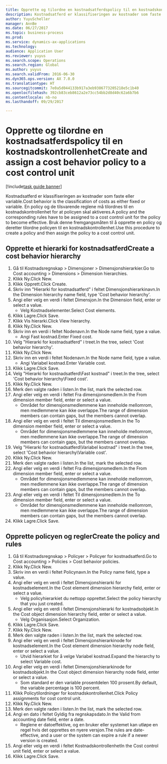 ```yaml
--- 
title: Opprette og tilordne en kostnadsatferdspolicy til en kostnadskontrollenhet
description: Kostnadsatferd er klassifiseringen av kostnader som faste eller variable.
author: YuyuScheller
manager: AnnBe
ms.date: 06/27/2017
ms.topic: business-process
ms.prod: 
ms.service: dynamics-ax-applications
ms.technology: 
audience: Application User
ms.reviewer: yuyus
ms.search.scope: Operations
ms.search.region: Global
ms.author: yuyus
ms.search.validFrom: 2016-06-30
ms.dyn365.ops.version: AX 7.0.0
ms.translationtype: HT
ms.sourcegitcommit: 7e0a5d044133b917a3eb9386773205218e5c1b40
ms.openlocfilehash: 392cb83ceb8612a2e73cc54bb2d8d40c62a6b7b6
ms.contentlocale: nb-no
ms.lasthandoff: 09/29/2017

---
```

# <a name="create-and-assign-a-cost-behavior-policy-to-a-cost-control-unit"></a><span data-ttu-id="0c061-103">Opprette og tilordne en kostnadsatferdspolicy til en kostnadskontrollenhet</span><span class="sxs-lookup"><span data-stu-id="0c061-103">Create and assign a cost behavior policy to a cost control unit</span></span>

[!include[task guide banner](../../includes/task-guide-banner.md)]

<span data-ttu-id="0c061-104">Kostnadsatferd er klassifiseringen av kostnader som faste eller variable.</span><span class="sxs-lookup"><span data-stu-id="0c061-104">Cost behavior is the classification of costs as either fixed or variable.</span></span> <span data-ttu-id="0c061-105">En policy og de tilsvarende reglene må tilordnes til en kostnadskontrollenhet for at policyen skal aktiveres.</span><span class="sxs-lookup"><span data-stu-id="0c061-105">A policy and the corresponding rules have to be assigned to a cost control unit for the policy to become effective.</span></span> <span data-ttu-id="0c061-106">Bruk denne fremgangsmåten til å opprette en policy og deretter tilordne policyen til en kostnadskontrollenhet.</span><span class="sxs-lookup"><span data-stu-id="0c061-106">Use this procedure to create a policy and then assign the policy to a cost control unit.</span></span>


## <a name="create-a-cost-behavior-hierarchy"></a><span data-ttu-id="0c061-107">Opprette et hierarki for kostnadsatferd</span><span class="sxs-lookup"><span data-stu-id="0c061-107">Create a cost behavior hierarchy</span></span>
1. <span data-ttu-id="0c061-108">Gå til Kostnadsregnskap > Dimensjoner > Dimensjonshierarkier.</span><span class="sxs-lookup"><span data-stu-id="0c061-108">Go to Cost accounting > Dimensions > Dimension hierarchies.</span></span>
2. <span data-ttu-id="0c061-109">Klikk Ny.</span><span class="sxs-lookup"><span data-stu-id="0c061-109">Click New.</span></span>
3. <span data-ttu-id="0c061-110">Klikk Opprett.</span><span class="sxs-lookup"><span data-stu-id="0c061-110">Click Create.</span></span>
4. <span data-ttu-id="0c061-111">Skriv inn "Hierarki for kostnadsatferd" i feltet Dimensjonshierarkinavn.</span><span class="sxs-lookup"><span data-stu-id="0c061-111">In the Dimension hierarchy name field, type 'Cost behavior hierarchy'.</span></span>
5. <span data-ttu-id="0c061-112">Angi eller velg en verdi i feltet Dimensjon.</span><span class="sxs-lookup"><span data-stu-id="0c061-112">In the Dimension field, enter or select a value.</span></span>
    * <span data-ttu-id="0c061-113">Velg Kostnadselementer.</span><span class="sxs-lookup"><span data-stu-id="0c061-113">Select Cost elements.</span></span>  
6. <span data-ttu-id="0c061-114">Klikk Lagre.</span><span class="sxs-lookup"><span data-stu-id="0c061-114">Click Save.</span></span>
7. <span data-ttu-id="0c061-115">Klikk Vis hierarki.</span><span class="sxs-lookup"><span data-stu-id="0c061-115">Click View hierarchy.</span></span>
8. <span data-ttu-id="0c061-116">Klikk Ny.</span><span class="sxs-lookup"><span data-stu-id="0c061-116">Click New.</span></span>
9. <span data-ttu-id="0c061-117">Skriv inn en verdi i feltet Nodenavn.</span><span class="sxs-lookup"><span data-stu-id="0c061-117">In the Node name field, type a value.</span></span>
    * <span data-ttu-id="0c061-118">Angi Fast kostnad.</span><span class="sxs-lookup"><span data-stu-id="0c061-118">Enter Fixed cost.</span></span>  
10. <span data-ttu-id="0c061-119">Velg "Hierarki for kostnadsatferd" i treet.</span><span class="sxs-lookup"><span data-stu-id="0c061-119">In the tree, select 'Cost behavior hierarchy'.</span></span>
11. <span data-ttu-id="0c061-120">Klikk Ny.</span><span class="sxs-lookup"><span data-stu-id="0c061-120">Click New.</span></span>
12. <span data-ttu-id="0c061-121">Skriv inn en verdi i feltet Nodenavn.</span><span class="sxs-lookup"><span data-stu-id="0c061-121">In the Node name field, type a value.</span></span>
    * <span data-ttu-id="0c061-122">Angi Variabel kostnad.</span><span class="sxs-lookup"><span data-stu-id="0c061-122">Enter Variable cost.</span></span>  
13. <span data-ttu-id="0c061-123">Klikk Lagre.</span><span class="sxs-lookup"><span data-stu-id="0c061-123">Click Save.</span></span>
14. <span data-ttu-id="0c061-124">Velg "Hierarki for kostnadsatferd\Fast kostnad" i treet.</span><span class="sxs-lookup"><span data-stu-id="0c061-124">In the tree, select 'Cost behavior hierarchy\Fixed cost'.</span></span>
15. <span data-ttu-id="0c061-125">Klikk Ny.</span><span class="sxs-lookup"><span data-stu-id="0c061-125">Click New.</span></span>
16. <span data-ttu-id="0c061-126">Merk den valgte raden i listen.</span><span class="sxs-lookup"><span data-stu-id="0c061-126">In the list, mark the selected row.</span></span>
17. <span data-ttu-id="0c061-127">Angi eller velg en verdi i feltet Fra dimensjonsmedlem.</span><span class="sxs-lookup"><span data-stu-id="0c061-127">In the From dimension member field, enter or select a value.</span></span>
    * <span data-ttu-id="0c061-128">Området for dimensjonsmedlemmene kan inneholde mellomrom, men medlemmene kan ikke overlappe.</span><span class="sxs-lookup"><span data-stu-id="0c061-128">The range of dimension members can contain gaps, but the members cannot overlap.</span></span>  
18. <span data-ttu-id="0c061-129">Angi eller velg en verdi i feltet Til dimensjonsmedlem.</span><span class="sxs-lookup"><span data-stu-id="0c061-129">In the To dimension member field, enter or select a value.</span></span>
    * <span data-ttu-id="0c061-130">Området for dimensjonsmedlemmene kan inneholde mellomrom, men medlemmene kan ikke overlappe.</span><span class="sxs-lookup"><span data-stu-id="0c061-130">The range of dimension members can contain gaps, but the members cannot overlap.</span></span>  
19. <span data-ttu-id="0c061-131">Velg "Hierarki for kostnadsatferd\Variabel kostnad" i treet.</span><span class="sxs-lookup"><span data-stu-id="0c061-131">In the tree, select 'Cost behavior hierarchy\Variable cost'.</span></span>
20. <span data-ttu-id="0c061-132">Klikk Ny.</span><span class="sxs-lookup"><span data-stu-id="0c061-132">Click New.</span></span>
21. <span data-ttu-id="0c061-133">Merk den valgte raden i listen.</span><span class="sxs-lookup"><span data-stu-id="0c061-133">In the list, mark the selected row.</span></span>
22. <span data-ttu-id="0c061-134">Angi eller velg en verdi i feltet Fra dimensjonsmedlem.</span><span class="sxs-lookup"><span data-stu-id="0c061-134">In the From dimension member field, enter or select a value.</span></span>
    * <span data-ttu-id="0c061-135">Området for dimensjonsmedlemmene kan inneholde mellomrom, men medlemmene kan ikke overlappe.</span><span class="sxs-lookup"><span data-stu-id="0c061-135">The range of dimension members can contain gaps, but the members cannot overlap.</span></span>  
23. <span data-ttu-id="0c061-136">Angi eller velg en verdi i feltet Til dimensjonsmedlem.</span><span class="sxs-lookup"><span data-stu-id="0c061-136">In the To dimension member field, enter or select a value.</span></span>
    * <span data-ttu-id="0c061-137">Området for dimensjonsmedlemmene kan inneholde mellomrom, men medlemmene kan ikke overlappe.</span><span class="sxs-lookup"><span data-stu-id="0c061-137">The range of dimension members can contain gaps, but the members cannot overlap.</span></span>  
24. <span data-ttu-id="0c061-138">Klikk Lagre.</span><span class="sxs-lookup"><span data-stu-id="0c061-138">Click Save.</span></span>

## <a name="create-the-policy-and-rules"></a><span data-ttu-id="0c061-139">Opprette policyen og regler</span><span class="sxs-lookup"><span data-stu-id="0c061-139">Create the policy and rules</span></span>
1. <span data-ttu-id="0c061-140">Gå til Kostnadsregnskap > Policyer > Policyer for kostnadsatferd.</span><span class="sxs-lookup"><span data-stu-id="0c061-140">Go to Cost accounting > Policies > Cost behavior policies.</span></span>
2. <span data-ttu-id="0c061-141">Klikk Ny.</span><span class="sxs-lookup"><span data-stu-id="0c061-141">Click New.</span></span>
3. <span data-ttu-id="0c061-142">Skriv inn en verdi i feltet Policynavn.</span><span class="sxs-lookup"><span data-stu-id="0c061-142">In the Policy name field, type a value.</span></span>
4. <span data-ttu-id="0c061-143">Angi eller velg en verdi i feltet Dimensjonshierarki for kostnadselement.</span><span class="sxs-lookup"><span data-stu-id="0c061-143">In the Cost element dimension hierarchy field, enter or select a value.</span></span>
    * <span data-ttu-id="0c061-144">Velg policyhierarkiet du nettopp opprettet.</span><span class="sxs-lookup"><span data-stu-id="0c061-144">Select the policy hierarchy that you just created.</span></span>  
5. <span data-ttu-id="0c061-145">Angi eller velg en verdi i feltet Dimensjonshierarki for kostnadsobjekt.</span><span class="sxs-lookup"><span data-stu-id="0c061-145">In the Cost object dimension hierarchy field, enter or select a value.</span></span>
    * <span data-ttu-id="0c061-146">Velg Organisasjon.</span><span class="sxs-lookup"><span data-stu-id="0c061-146">Select Organization.</span></span>  
6. <span data-ttu-id="0c061-147">Klikk Lagre.</span><span class="sxs-lookup"><span data-stu-id="0c061-147">Click Save.</span></span>
7. <span data-ttu-id="0c061-148">Klikk Ny.</span><span class="sxs-lookup"><span data-stu-id="0c061-148">Click New.</span></span>
8. <span data-ttu-id="0c061-149">Merk den valgte raden i listen.</span><span class="sxs-lookup"><span data-stu-id="0c061-149">In the list, mark the selected row.</span></span>
9. <span data-ttu-id="0c061-150">Angi eller velg en verdi i feltet Dimensjonshierarkinode for kostnadselement.</span><span class="sxs-lookup"><span data-stu-id="0c061-150">In the Cost element dimension hierarchy node field, enter or select a value.</span></span>
    * <span data-ttu-id="0c061-151">Utvid hierarkiet for å velge Variabel kostnad.</span><span class="sxs-lookup"><span data-stu-id="0c061-151">Expand the hierarchy to select Variable cost.</span></span>  
10. <span data-ttu-id="0c061-152">Angi eller velg en verdi i feltet Dimensjonshierarkinode for kostnadsobjekt.</span><span class="sxs-lookup"><span data-stu-id="0c061-152">In the Cost object dimension hierarchy node field, enter or select a value.</span></span>
    * <span data-ttu-id="0c061-153">Som standard er den variable prosentdelen 100 prosent.</span><span class="sxs-lookup"><span data-stu-id="0c061-153">By default, the variable percentage is 100 percent.</span></span>  
11. <span data-ttu-id="0c061-154">Klikk Policytilordninger for kostnadskontrollenhet.</span><span class="sxs-lookup"><span data-stu-id="0c061-154">Click Policy assignments for cost control unit.</span></span>
12. <span data-ttu-id="0c061-155">Klikk Ny.</span><span class="sxs-lookup"><span data-stu-id="0c061-155">Click New.</span></span>
13. <span data-ttu-id="0c061-156">Merk den valgte raden i listen.</span><span class="sxs-lookup"><span data-stu-id="0c061-156">In the list, mark the selected row.</span></span>
14. <span data-ttu-id="0c061-157">Angi en dato i feltet Gyldig fra regnskapsdato.</span><span class="sxs-lookup"><span data-stu-id="0c061-157">In the Valid from accounting date field, enter a date.</span></span>
    * <span data-ttu-id="0c061-158">Reglene er datoeffektive, og en bruker eller systemet kan utløpe en regel hvis det opprettes en nyere versjon.</span><span class="sxs-lookup"><span data-stu-id="0c061-158">The rules are date-effective, and a user or the system can expire a rule if a newer version is created.</span></span>  
15. <span data-ttu-id="0c061-159">Angi eller velg en verdi i feltet Kostnadskontrollenhet</span><span class="sxs-lookup"><span data-stu-id="0c061-159">In the Cost control unit field, enter or select a value.</span></span>
16. <span data-ttu-id="0c061-160">Klikk Lagre.</span><span class="sxs-lookup"><span data-stu-id="0c061-160">Click Save.</span></span>


